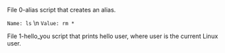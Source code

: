 File 0-alias script that creates an alias.

```Name: ls``` \n
```Value: rm *```

File 1-hello_you script that prints hello user, where user is the current Linux user.
